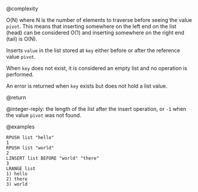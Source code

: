 @complexity

O(N) where N is the number of elements to traverse before seeing the value
`pivot`. This means that inserting somewhere on the left end on the list (head)
can be considered O(1) and inserting somewhere on the right end (tail) is O(N).

Inserts `value` in the list stored at `key` either before or after the
reference value `pivot`.

When `key` does not exist, it is considered an empty list and no operation is
performed.

An error is returned when `key` exists but does not hold a list value.

@return

@integer-reply: the length of the list after the insert operation, or `-1` when
the value `pivot` was not found.

@examples

    RPUSH list "hello"
    1
    RPUSH list "world"
    2
    LINSERT list BEFORE "world" "there"
    3
    LRANGE list
    1) hello
    2) there
    3) world

